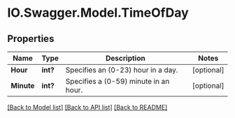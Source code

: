 # IO.Swagger.Model.TimeOfDay
## Properties

Name | Type | Description | Notes
------------ | ------------- | ------------- | -------------
**Hour** | **int?** | Specifies an (0-23) hour in a day. | [optional] 
**Minute** | **int?** | Specifies a (0-59) minute in an hour. | [optional] 

[[Back to Model list]](../README.md#documentation-for-models) [[Back to API list]](../README.md#documentation-for-api-endpoints) [[Back to README]](../README.md)

